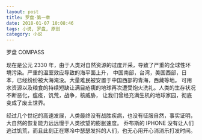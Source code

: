 ```yaml
---
layout: post
title: 罗盘-第一章
date: 2018-01-07 10:08:46
tags: 小说, 罗盘, 原创
category: 小说
---
```


罗盘 COMPASS

现在是公元 2330 年，由于人类对自然资源的过度开采，导致了严重的全球性环境污染。严重的温室效应导致的海平面上升，
中国南部，台湾，美国西部，日本，已经纷纷被大海淹没。大量难民被安置于中国西部的青海，西藏等地。
可用水资源以及粮食的持续短缺让满目疮痍的地球再次遭受炮火洗礼。人类的生存状况不断恶化，瘟疫，饥荒，战争，核威胁，
让我们曾经充满生机的地球家园，彻底变成了废土世界。

经过几个世纪的高速发展，人类最终没有战胜疾病，也没有征服自然，事实证明，大自然的恢复能力远远慢于人类欲望的膨胀速度。
乔布斯的 IPHONE 没有让人们逃过饥荒，而且此刻正在寒冷中瑟瑟发抖的人们，也无心用开心消消乐打发时间。
